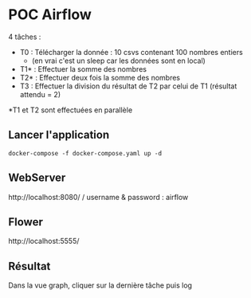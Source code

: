 # POC Airflow

4 tâches :
- T0 : Télécharger la donnée : 10 csvs contenant 100 nombres entiers
    - (en vrai c'est un sleep car les données sont en local)   
- T1* : Effectuer la somme des nombres
- T2* : Effectuer deux fois la somme des nombres
- T3 : Effectuer la division du résultat de T2 par celui de T1 (résultat attendu = 2)

*T1 et T2 sont effectuées en parallèle

## Lancer l'application
``docker-compose -f docker-compose.yaml up -d``

## WebServer
http://localhost:8080/ / username & password : airflow

## Flower 
http://localhost:5555/

## Résultat
Dans la vue graph, cliquer sur la dernière tâche puis log
